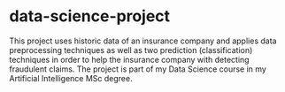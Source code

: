 # data-science-project
This project uses historic data of an insurance company and applies data preprocessing techniques as well as two prediction (classification) techniques in order to help the insurance company with detecting fraudulent claims. The project is part of my Data Science course in my Artificial Intelligence MSc degree.
